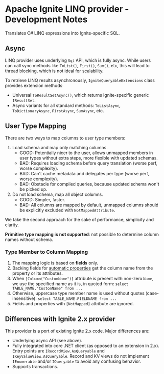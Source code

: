 # Apache Ignite LINQ provider - Development Notes

Translates C# LINQ expressions into Ignite-specific SQL.


## Async

LINQ provider uses underlying `Sql` API, which is fully async. 
While users can call sync methods like `ToList()`, `First()`, `Sum()`, etc, this will lead to thread blocking, which is not ideal for scalability.

To retrieve LINQ results asynchronously, `IgniteQueryableExtensions` class provides extension methods:  
* Universal `ToResultSetAsync()`, which returns Ignite-specific generic `IResultSet`.
* Async variants for all standard methods: `ToListAsync`, `ToDictionaryAsync`, `FirstAsync`, `SumAsync`, etc.


## User Type Mapping

There are two ways to map columns to user type members:
1. Load schema and map only matching columns.
   - GOOD: Potentially nicer to the user, allows unmapped members in user types without extra steps, more flexible with updated schemas.
   - BAD: Requires loading schema before query translation (worse perf, worse complexity).
   - BAD: Can't cache metadata and delegates per type (worse perf, worse complexity).
   - BAD: Obstacle for compiled queries, because updated schema won't be picked up.
2. Do not load schema, map all object columns.
   - GOOD: Simpler, faster.
   - BAD: All columns are mapped by default, unmapped columns should be explicitly excluded with `NotMappedAttribute`.

We take the second approach for the sake of performance, simplicity and clarity.

**Primitive type mapping is not supported**: not possible to determine column names without schema.

### Type Member to Column Mapping

1. The mapping logic is based on **fields** only.
2. Backing fields for [automatic properties](https://learn.microsoft.com/en-us/dotnet/csharp/programming-guide/classes-and-structs/auto-implemented-properties) get the column name from the property or its attributes.
3. When `[Column("CustomName")]` attribute is present with non-zero `Name`, we use the specified name as it is, in quoted form: `select TABLE_NAME."CustomName" from ...`
4. Otherwise, uppercase type member name is used without quotes (case-insensitive): `select TABLE_NAME.FIELDNAME from ...`
5. Fields and properties with `[NotMapped]` attribute are ignored.


## Differences with Ignite 2.x provider

This provider is a port of existing Ignite 2.x code. Major differences are:

* Underlying async API (see above).
* Fully integrated into core .NET client (as opposed to an extension in 2.x). Entry points are `IRecordView.AsQueryable` and `IKeyValueView.AsQueryable`. Record and KV views do not implement `IEnumerable` and/or `IQueryable` to avoid any confusing behavior.
* Supports transactions.
